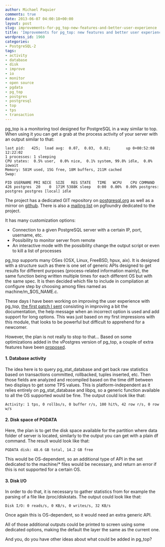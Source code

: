 ```yaml
---
author: Michael Paquier
comments: true
date: 2013-06-07 04:00:18+00:00
layout: post
slug: improvements-for-pg_top-new-features-and-better-user-experience
title: 'Improvements for pg_top: new features and better user experience'
wordpress_id: 1960
categories:
- PostgreSQL-2
tags:
- activity
- database
- disk
- improve
- io
- monitor
- open source
- pgdata
- pg_top
- postgres
- postgresql
- top
- tps
- transaction
---
```


pg_top is a monitoring tool designed for PostgreSQL in a way similar to top. When using it you can get a grab at the process activity of your server with an output similar to that:

    last pid:   425;  load avg:  0.07,  0.03,  0.02;       up 0+00:52:08                                                                                             12:22:02
    1 processes: 1 sleeping
    CPU states:  0.5% user,  0.0% nice,  0.1% system, 99.8% idle,  0.0% iowait
    Memory: 581M used, 15G free, 18M buffers, 211M cached
    Swap: 
    
    PID USERNAME PRI NICE  SIZE   RES STATE   TIME   WCPU    CPU COMMAND
    426 postgres  20    0  171M 5388K sleep   0:00  0.00%  0.00% postgres: postgres postgres [local] idle

The project has a dedicated GIT repository on [postgresql.org](http://git.postgresql.org/gitweb/?p=pg_top.git;a=summary) as well as a mirror on [github](https://github.com/markwkm/pg_top). There is also a [mailing list](http://lists.pgfoundry.org/mailman/listinfo/ptop-hackers) on pgfoundry dedicated to the project.

It has many customization options:

  * Connection to a given PostgreSQL server with a certain IP, port, username, etc.
  * Possibility to monitor server from remote
  * An interactive mode with the possibility change the output script or even to kill a list of processes

pg_top supports many OSes (OSX, Linux, FreeBSD, hpux, aix). It is designed with a structure such as there is one set of generic APIs designed to get results for different purposes (process-related information mainly), the same function being written multiple times for each different OS but with the same spec. It is then decided which file to include in compilation at configure step by choosing among files named as machine/m_$OS_NAME.c.

These days I have been working on improving the user experience with pg_top, [the first patch I sent](http://lists.pgfoundry.org/pipermail/ptop-hackers/2013-June/000195.html) consisting in improving a bit the documentation, the help message when an incorrect option is used and add support for long options. This was just based on my first impressions with this module, that looks to be powerful but difficult to apprehend for a newcomer.

However, the plan is not really to stop to that... Based on some optimizations added in the vPostgres version of pg_top, a couple of extra features have been [proposed](http://lists.pgfoundry.org/pipermail/ptop-hackers/2013-June/000196.html).

#### 1. Database activity

The idea here is to query pg_stat_database and get back raw statistics based on transactions committed, rollbacked, tuples inserted, etc. Then those fields are analyzed and recompiled based on the time diff between two displays to get some TPS values. This is platform-independent as it relies entirely on pg_stat_database and libpq, so a generic function available to all the OS supported would be fine. The output could look like that:

    Activity: 1 tps, 0 rollbs/s, 0 buffer r/s, 100 hit%, 42 row r/s, 0 row w/s

#### 2. Disk space of PGDATA

Here, the plan is to get the disk space available for the partition where data folder of server is located, similarly to the output you can get with a plain df command. The result would look like that:

    PGDATA disk: 48.6 GB total, 14.2 GB free

This would be OS-dependent, so an additional type of API in the set dedicated to the machine/* files would be necessary, and return an error if this is not supported for a certain OS.

#### 3. Disk I/O

In order to do that, it is necessary to gather statistics from for example the parsing of a file like /proc/diskstats. The output could look like that:

    Disk I/O: 0 reads/s, 0 KB/s, 0 writes/s, 32 KB/s

Once again this is OS-dependent, so it would need an extra generic API.

All of those additional outputs could be printed to screen using some dedicated options, making the default the layer the same as the current one.

And you, do you have other ideas about what could be added in pg_top?
